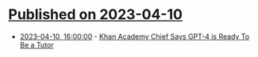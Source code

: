 # [Published on 2023-04-10](index.md)

* [2023-04-10, 16:00:00](https://developers.slashdot.org/story/23/04/10/1544245/khan-academy-chief-says-gpt-4-is-ready-to-be-a-tutor?utm_source=rss1.0mainlinkanon&utm_medium=feed) - [Khan Academy Chief Says GPT-4 is Ready To Be a Tutor](https://developers.slashdot.org/story/23/04/10/1544245/khan-academy-chief-says-gpt-4-is-ready-to-be-a-tutor?utm_source=rss1.0mainlinkanon&utm_medium=feed)
